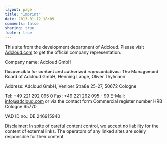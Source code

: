```yaml
---
layout: page
title: "Imprint"
date: 2013-01-12 18:09
comments: false
sharing: true
footer: true
---
```


This site from the development department of Adcloud. Please visit [Adcloud.com](http://adcloud.com) to get the official company representation.

Company name: Adcloud GmbH

Responsible for content and authorized representatives: The Management Board of Adcloud GmbH, Henning Lange, Oliver Thylmann

Address: Adcloud GmbH, Venloer Straße 25-27, 50672 Cologne

Tel: +49 221 292 095 0 
Fax: +49 221 292 095 - 99 
E-Mail: info@adcloud.com
or via the contact form
Commercial register number
HRB Cologne 65770

VAD ID no.: DE 246915940

Disclaimer: In spite of careful content control, we accept no liability for the content of external links. The operators of any linked sites are solely responsible for their content.

